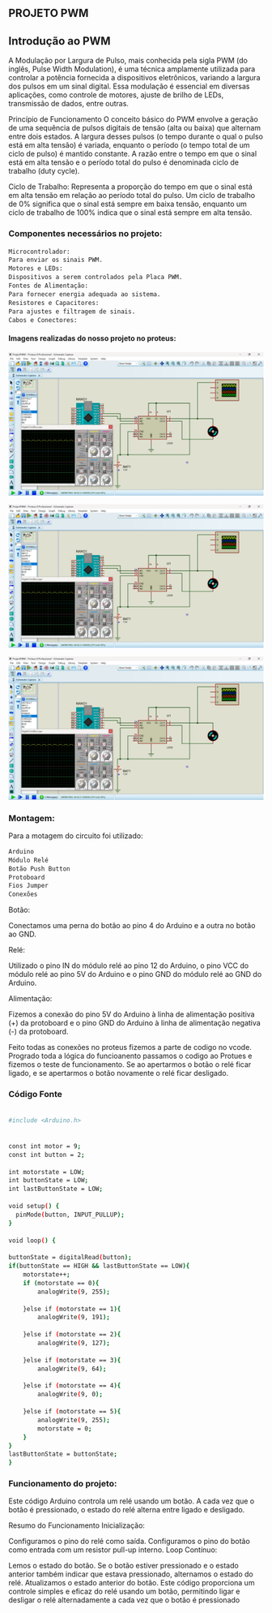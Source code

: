 ## PROJETO PWM


## Introdução ao PWM 
A Modulação por Largura de Pulso, mais conhecida pela sigla PWM (do inglês, Pulse Width Modulation), é uma técnica amplamente utilizada para controlar a potência fornecida a dispositivos eletrônicos, variando a largura dos pulsos em um sinal digital. Essa modulação é essencial em diversas aplicações, como controle de motores, ajuste de brilho de LEDs, transmissão de dados, entre outras.

Princípio de Funcionamento
O conceito básico do PWM envolve a geração de uma sequência de pulsos digitais de tensão (alta ou baixa) que alternam entre dois estados. A largura desses pulsos (o tempo durante o qual o pulso está em alta tensão) é variada, enquanto o período (o tempo total de um ciclo de pulso) é mantido constante. A razão entre o tempo em que o sinal está em alta tensão e o período total do pulso é denominada ciclo de trabalho (duty cycle).

Ciclo de Trabalho: Representa a proporção do tempo em que o sinal está em alta tensão em relação ao período total do pulso. Um ciclo de trabalho de 0% significa que o sinal está sempre em baixa tensão, enquanto um ciclo de trabalho de 100% indica que o sinal está sempre em alta tensão.

### Componentes necessários no projeto: 

```sh
Microcontrolador:
Para enviar os sinais PWM.
Motores e LEDs:
Dispositivos a serem controlados pela Placa PWM.
Fontes de Alimentação:
Para fornecer energia adequada ao sistema.
Resistores e Capacitores:
Para ajustes e filtragem de sinais.
Cabos e Conectores:

```

#### Imagens realizadas do nosso projeto no proteus: 


![alt text](image.png)

![alt text](image-1.png)

![alt text](image-2.png)

### Montagem:

Para a motagem do circuito foi utilizado:

```sh
Arduino
Módulo Relé
Botão Push Button
Protoboard
Fios Jumper
Conexões
```

Botão:

Conectamos uma perna do botão ao pino 4 do Arduino e a outra no botão ao GND.

Relé:

Utilizado o pino IN do módulo relé ao pino 12 do Arduino, o pino VCC do módulo relé ao pino 5V do Arduino e o pino GND do módulo relé ao GND do Arduino.

Alimentação:

Fizemos a conexão do pino 5V do Arduino à linha de alimentação positiva (+) da protoboard e o pino GND do Arduino à linha de alimentação negativa (-) da protoboard.


Feito todas as conexões no proteus fizemos a parte de codigo no vcode. Progrado toda a lógica do funcioanento passamos o codigo ao Protues e fizemos o teste de funcionamento. Se ao apertarmos o botão o relé ficar ligado, e se apertarmos o botão novamente o relé ficar desligado.

### Código Fonte 

```sh 

#include <Arduino.h>


const int motor = 9; 
const int button = 2;

int motorstate = LOW;
int buttonState = LOW;
int lastButtonState = LOW;

void setup() {
  pinMode(button, INPUT_PULLUP);
}

void loop() {

buttonState = digitalRead(button);
if(buttonState == HIGH && lastButtonState == LOW){
    motorstate++;
    if (motorstate == 0){
        analogWrite(9, 255);

    }else if (motorstate == 1){
        analogWrite(9, 191);

    }else if (motorstate == 2){
        analogWrite(9, 127);

    }else if (motorstate == 3){
        analogWrite(9, 64);

    }else if (motorstate == 4){
        analogWrite(9, 0);

    }else if (motorstate == 5){
        analogWrite(9, 255);
        motorstate = 0;
    }
}
lastButtonState = buttonState;
}
```	

### Funcionamento do projeto: 

Este código Arduino controla um relé usando um botão. A cada vez que o botão é pressionado, o estado do relé alterna entre ligado e desligado. 


Resumo do Funcionamento
Inicialização:

Configuramos o pino do relé como saída.
Configuramos o pino do botão como entrada com um resistor pull-up interno.
Loop Contínuo:

Lemos o estado do botão.
Se o botão estiver pressionado e o estado anterior também indicar que estava pressionado, alternamos o estado do relé.
Atualizamos o estado anterior do botão.
Este código proporciona um controle simples e eficaz do relé usando um botão, permitindo ligar e desligar o relé alternadamente a cada vez que o botão é pressionado
